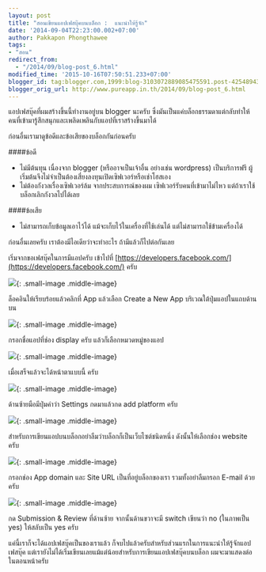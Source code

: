```yaml
---
layout: post
title: "สอนเขียนแอปเฟสบุ๊คบนบล็อก :  แนะนำให้รู้จัก"
date: '2014-09-04T22:23:00.002+07:00'
author: Pakkapon Phongthawee
tags:
- "สอน"
redirect_from:
  - "/2014/09/blog-post_6.html"
modified_time: '2015-10-16T07:50:51.233+07:00'
blogger_id: tag:blogger.com,1999:blog-3103072889085475591.post-4254894386049235079
blogger_orig_url: http://www.pureapp.in.th/2014/09/blog-post_6.html
---
```


แอปเฟสบุ๊คที่ผมสร้างขึ้นนี้ทำงานอยู่บน blogger นะครับ ซึ่งมันเป็นแค่บล็อกธรรมดาแต่กลับทำให้คนที่เข้ามารู้สึกสนุกและเพลิดเพลินกับแอปที่เราสร้างขึ้นมาได้

ก่อนอื่นเรามาดูข้อดีและข้อเสียของบล็อกกันก่อนครับ

####ข้อดี
- ไม่มีต้นทุน เนื่องจาก blogger (หรืออาจเป็นเจ้าอื่น อย่างเช่น wordpress) เป็นบริการฟรี ผู้เริ่มต้นจึงไม่จำเป็นต้องเสี่ยงลงทุนเปิดเซิฟเวอร์หรือเช่าโฮสเอง
- ไม่ต้องกังวลเรื่องเซิฟเวอร์ล้ม จากประสบการณ์ของผม เซิฟเวอร์รับคนที่เข้ามาไม่ไหว แต่ถ้าเราใช้บล็อกเลิกกังวลไปได้เลย

####ข้อเสีย
- ไม่สามารถเก็บข้อมูลเอาไว้ได้ แม้จะเก็บไว้ในเครื่องที่ใช้เล่นได้ แต่ไม่สามารถใช้ข้ามเครื่องได้  


ก่อนอื่นเลยครับ เราต้องมีไอเดียว่าจะทำอะไร ถ้ามีแล้วก็ไปต่อกันเลย

เริ่มจากขอเฟสบุ๊คในการมีแอปครับ
เข้าไปที่ [https://developers.facebook.com/](https://developers.facebook.com/) ครับ  

![](https://3.bp.blogspot.com/-dLtDgXplock/VAiALykOBII/AAAAAAAAQ28/3gUsYXuGDTw/s1600/developer.png){: .small-image .middle-image}  

ล็อคอินให้เรียบร้อยแล้วคลิกที่ App แล้วเลือก Create a New App บริเวณใต้ปุ่มแอปในแถบด้านบน

![](https://3.bp.blogspot.com/-EnATlvrU8iU/VAiA-syS5vI/AAAAAAAAQ3E/Um6HjSRsZ8M/s1600/display.png){: .small-image .middle-image}

กรอกชื่อแอปที่ช่อง display ครับ แล้วก็เลือกหมวดหมู่ของแอป

![](https://3.bp.blogspot.com/-k2aRZNw-HVc/VAiBaAGJnwI/AAAAAAAAQ3M/yzp6DOE6-BE/s1600/develop.png){: .small-image .middle-image}

เมื่อเสร็จแล้วจะได้หน้าตาแบบนี้ ครับ

![](https://3.bp.blogspot.com/-hrLysc6Rik4/VAiB6OWzOZI/AAAAAAAAQ3U/KnuccqnlckM/s1600/add%2Bplatform.png){: .small-image .middle-image}

ด้านซ้ายมือมีปุ่มคำว่า Settings กดมาแล้วกด add platform ครับ

![](https://2.bp.blogspot.com/-WPyYyVwlYbA/VAiCLZ0EQLI/AAAAAAAAQ3c/1SUQGshPKMM/s1600/website.png){: .small-image .middle-image}

สำหรับการเขียนแอปบนบล็อกอย่าลืมว่าบล็อกก็เป็นเว็บไซต์ชนิดหนึ่ง ดังนั้นให้เลือกช่อง website ครับ

![](https://2.bp.blogspot.com/-pi23kj5x_9k/VAiC2TXE85I/AAAAAAAAQ3o/bkbb-qDS280/s1600/siteurl.png){: .small-image .middle-image}

กรอกช่อง App domain และ Site URL เป็นที่อยู่บล็อกของเรา รวมทั้งอย่าลืมกรอก E-mail ด้วยครับ

![](https://2.bp.blogspot.com/-3xlg6mcnPaI/VAiDUwAvIVI/AAAAAAAAQ3w/jRKqggSWQco/s1600/switch.png){: .small-image .middle-image}

กด Submission & Review ที่ด้านซ้าย จากนั้นด้านขวาจะมี switch เขียนว่า no (ในภาพเป็น yes) ให้สลับเป็น yes ครับ

แค่นี้เราก็จะได้แอปเฟสบุ๊คเป็นของเราแล้ว ก็จบไปแล้วครับสำหรับส่วนแรกในการแนะนำให้รู้จักแอปเฟสบุ๊ค แต่เรายังไม่ได้เริ่มเขียนเลยแม้แต่น้อยสำหรับการเขียนแอปเฟสบุ๊คบนบล็อก ผมจะมาแสดงต่อในตอนหน้าครับ
